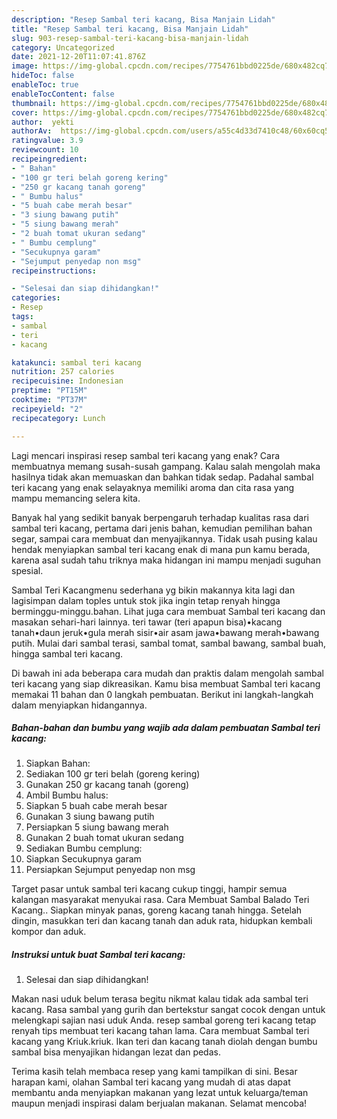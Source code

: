 ```yaml
---
description: "Resep Sambal teri kacang, Bisa Manjain Lidah"
title: "Resep Sambal teri kacang, Bisa Manjain Lidah"
slug: 903-resep-sambal-teri-kacang-bisa-manjain-lidah
category: Uncategorized
date: 2021-12-20T11:07:41.876Z
image: https://img-global.cpcdn.com/recipes/7754761bbd0225de/680x482cq70/sambal-teri-kacang-foto-resep-utama.jpg
hideToc: false
enableToc: true
enableTocContent: false
thumbnail: https://img-global.cpcdn.com/recipes/7754761bbd0225de/680x482cq70/sambal-teri-kacang-foto-resep-utama.jpg
cover: https://img-global.cpcdn.com/recipes/7754761bbd0225de/680x482cq70/sambal-teri-kacang-foto-resep-utama.jpg
author:  yekti
authorAv:  https://img-global.cpcdn.com/users/a55c4d33d7410c48/60x60cq50/avatar.jpg
ratingvalue: 3.9
reviewcount: 10
recipeingredient:
- " Bahan"
- "100 gr teri belah goreng kering"
- "250 gr kacang tanah goreng"
- " Bumbu halus"
- "5 buah cabe merah besar"
- "3 siung bawang putih"
- "5 siung bawang merah"
- "2 buah tomat ukuran sedang"
- " Bumbu cemplung"
- "Secukupnya garam"
- "Sejumput penyedap non msg"
recipeinstructions:

- "Selesai dan siap dihidangkan!"
categories:
- Resep
tags:
- sambal
- teri
- kacang

katakunci: sambal teri kacang 
nutrition: 257 calories
recipecuisine: Indonesian
preptime: "PT15M"
cooktime: "PT37M"
recipeyield: "2"
recipecategory: Lunch

---
```



Lagi mencari inspirasi resep sambal teri kacang yang enak? Cara membuatnya memang susah-susah gampang. Kalau salah mengolah maka hasilnya tidak akan memuaskan dan bahkan tidak sedap. Padahal sambal teri kacang yang enak selayaknya memiliki aroma dan cita rasa yang mampu memancing selera kita.


Banyak hal yang sedikit banyak berpengaruh terhadap kualitas rasa dari sambal teri kacang, pertama dari jenis bahan, kemudian pemilihan bahan segar, sampai cara membuat dan menyajikannya. Tidak usah pusing kalau hendak menyiapkan sambal teri kacang enak di mana pun kamu berada, karena asal sudah tahu triknya maka hidangan ini mampu menjadi suguhan spesial.

Sambal Teri Kacangmenu sederhana yg bikin makannya kita lagi dan lagisimpan dalam toples untuk stok jika ingin tetap renyah hingga berminggu-minggu.bahan. Lihat juga cara membuat Sambal teri kacang dan masakan sehari-hari lainnya. teri tawar (teri apapun bisa)•kacang tanah•daun jeruk•gula merah sisir•air asam jawa•bawang merah•bawang putih. Mulai dari sambal terasi, sambal tomat, sambal bawang, sambal buah, hingga sambal teri kacang.


Di bawah ini ada beberapa cara mudah dan praktis dalam mengolah sambal teri kacang yang siap dikreasikan. Kamu bisa membuat Sambal teri kacang memakai 11 bahan dan 0 langkah pembuatan. Berikut ini langkah-langkah dalam menyiapkan hidangannya.

<!--inarticleads1-->

##### Bahan-bahan dan bumbu yang wajib ada dalam pembuatan Sambal teri kacang:

1. Siapkan  Bahan:
1. Sediakan 100 gr teri belah (goreng kering)
1. Gunakan 250 gr kacang tanah (goreng)
1. Ambil  Bumbu halus:
1. Siapkan 5 buah cabe merah besar
1. Gunakan 3 siung bawang putih
1. Persiapkan 5 siung bawang merah
1. Gunakan 2 buah tomat ukuran sedang
1. Sediakan  Bumbu cemplung:
1. Siapkan Secukupnya garam
1. Persiapkan Sejumput penyedap non msg


Target pasar untuk sambal teri kacang cukup tinggi, hampir semua kalangan masyarakat menyukai rasa. Cara Membuat Sambal Balado Teri Kacang.. Siapkan minyak panas, goreng kacang tanah hingga. Setelah dingin, masukkan teri dan kacang tanah dan aduk rata, hidupkan kembali kompor dan aduk. 

<!--inarticleads2-->

##### Instruksi untuk buat Sambal teri kacang:


1. Selesai dan siap dihidangkan!

Makan nasi uduk belum terasa begitu nikmat kalau tidak ada sambal teri kacang. Rasa sambal yang gurih dan bertekstur sangat cocok dengan untuk melengkapi sajian nasi uduk Anda. resep sambal goreng teri kacang tetap renyah tips membuat teri kacang tahan lama. Cara membuat Sambal teri kacang yang Kriuk.kriuk. Ikan teri dan kacang tanah diolah dengan bumbu sambal bisa menyajikan hidangan lezat dan pedas. 

Terima kasih telah membaca resep yang kami tampilkan di sini. Besar harapan kami, olahan Sambal teri kacang yang mudah di atas dapat membantu anda menyiapkan makanan yang lezat untuk keluarga/teman maupun menjadi inspirasi dalam berjualan makanan. Selamat mencoba!

